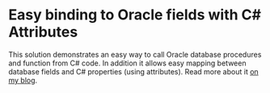 # Easy binding to Oracle fields with C# Attributes

This solution demonstrates an easy way to call Oracle database procedures and function from C# code.
In addition it allows easy mapping between database fields and C# properties (using attributes).
Read more about it [on my blog](http://www.lgteam.com).
